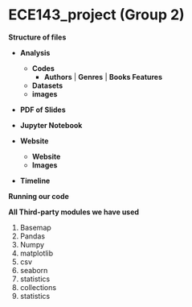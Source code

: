 # ECE143_project (Group 2)

**Structure of files**


- **Analysis**
    - **Codes**
        - **Authors** | **Genres** | **Books Features**
    - **Datasets**
    - **images**
    
- **PDF of Slides**
- **Jupyter Notebook**
- **Website**
    - **Website**
    - **Images**
- **Timeline**


**Running our code**


**All Third-party modules we have used**
1. Basemap
2. Pandas
3. Numpy
4. matplotlib
5. csv
6. seaborn
7. statistics
8. collections
9. statistics



